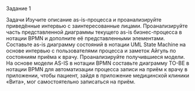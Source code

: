 Задание 1

Задачи
Изучите описание as-is-процесса и проанализируйте приведённые интервью с заинтересованные лицами.
Проанализируйте часть представленной диаграммы текущего as-is бизнес-процесса в нотации BPMN и дополните её представленными элементами.
Составьте as-is диаграмму состояний в нотации UML State Machine на основе интервью с пользователями процесса и заметок Айгуль по состояниям приёма к врачу.
Проанализируйте получившиеся модели.
На основе модели AS-IS в нотации BPMN составьте диаграмму TO-BE в нотации BPMN для автоматизации процесса записи на приём к врачу в приложении, чтобы пациент, зайдя в приложение медицинской клиники «Вита», мог самостоятельно записаться на приём.
